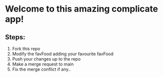 # Welcome to this amazing complicate app! 

## Steps:

1) Fork this repo
2) Modify the favFood adding your favourite favFood
3) Push your changes up to the repo 
4) Make a merge request to main
5) Fix the merge conflict if any..
